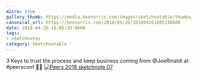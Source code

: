 ```yaml
---
micro: true
gallery_thumb: https://media.bennorris.com/images/sketchnotable/thumbs/peers-2018-sketchnote-07.jpg
canonical_url: https://bennorris.com/2018/04/26/201804261605330600
date: 2018-04-26 16:05:33-0600
tags:
- sketchnotes
category: Sketchnotable
---
```


3 Keys to trust the process and keep business coming from @JoeRinaldi at #peersconf ✍🏼 [![Peers 2018 sketchnote 07](https://media.bennorris.com/images/sketchnotable/peers-2018/peers-2018-sketchnote-07.jpg)](https://media.bennorris.com/images/sketchnotable/peers-2018/peers-2018-sketchnote-07.jpg)
